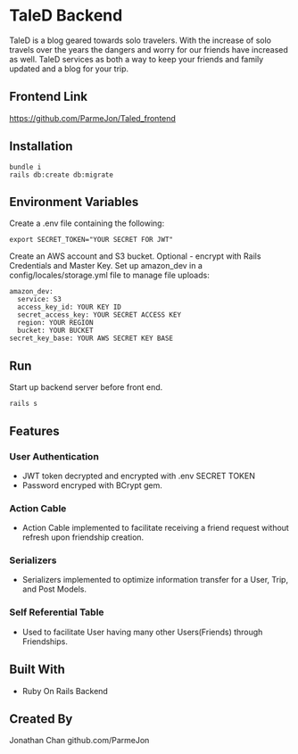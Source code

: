 # TaleD Backend

TaleD is a blog geared towards solo travelers. With the increase of solo travels over the years the dangers and worry for our friends have increased as well. TaleD services as both a way to keep your friends and family updated and a blog for your trip.

## Frontend Link

https://github.com/ParmeJon/Taled_frontend

## Installation

```
bundle i
rails db:create db:migrate
```
## Environment Variables

Create a .env file containing the following:

```
export SECRET_TOKEN="YOUR SECRET FOR JWT"
```
Create an AWS account and S3 bucket.
Optional - encrypt with Rails Credentials and Master Key.
Set up amazon_dev in a config/locales/storage.yml file to manage file uploads:

```
amazon_dev:
  service: S3
  access_key_id: YOUR KEY ID
  secret_access_key: YOUR SECRET ACCESS KEY
  region: YOUR REGION
  bucket: YOUR BUCKET
secret_key_base: YOUR AWS SECRET KEY BASE
```

## Run

Start up backend server before front end.

```
rails s
```

## Features

### User Authentication
- JWT token decrypted and encrypted with .env SECRET TOKEN
- Password encryped with BCrypt gem.

### Action Cable
- Action Cable implemented to facilitate receiving a friend request without refresh upon friendship creation.

### Serializers
- Serializers implemented to optimize information transfer for a User, Trip, and Post Models.

### Self Referential Table
- Used to facilitate User having many other Users(Friends) through Friendships.

## Built With

- Ruby On Rails Backend

## Created By

Jonathan Chan github.com/ParmeJon
